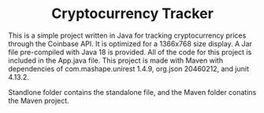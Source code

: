 <h1 align="center">Cryptocurrency Tracker</h1>

This is a simple project written in Java for tracking cryptocurrency prices through the Coinbase API. It is optimized for a 1366x768 size display. A Jar file pre-compiled with Java 18 is provided. All of the code for this project is included in the App.java file. This project is made with Maven with dependencies of com.mashape.unirest 1.4.9, org.json 20460212, and junit 4.13.2.

Standlone folder contains the standalone file, and the Maven folder conatins the Maven project.

